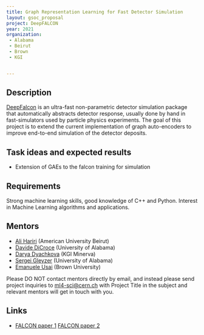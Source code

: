 ```yaml
---
title: Graph Representation Learning for Fast Detector Simulation
layout: gsoc_proposal
project: DeepFALCON
year: 2021
organization: 
 - Alabama
 - Beirut
 - Brown
 - KGI


---
```


## Description
[DeepFalcon](https://ml4physicalsciences.github.io/2020/files/NeurIPS_ML4PS_2020_138.pdf) is an ultra-fast non-parametric detector simulation package that automatically abstracts detector response, usually done by hand in fast-simulators used by particle physics experiments. The goal of this project is to extend the current implementation of graph auto-encoders to improve end-to-end simulation of the detector deposits. 

## Task ideas and expected results
  * Extension of GAEs to the falcon training for simulation  


## Requirements
Strong machine learning skills, good knowledge of C++ and Python. Interest in Machine Learning algorithms and applications.

## Mentors 
  * [Ali Hariri](mailto:aah71@mail.aub.edu) (American University Beirut)
  * [Davide DiCroce](mailto:davide.di.croce@cern.ch) (University of Alabama)
  * [Darya Dyachkova](mailto:darya.dyachkova@minerva.kgi.edu) (KGI Minerva)
  * [Sergei Gleyzer](mailto:sgleyzer@ua.edu) (University of Alabama)
  * [Emanuele Usai](mailto:emanuele_usai@brown.edu) (Brown University)


Please DO NOT contact mentors directly by email, and instead please send project inquiries to [ml4-sci@cern.ch](mailto:ml4-sci@cern.ch) with Project Title in the subject and relevant mentors will get in touch with you. 



## Links
  * [FALCON paper 1](http://inspirehep.net/record/1456803) [FALCON paper 2](https://ml4physicalsciences.github.io/2020/files/NeurIPS_ML4PS_2020_138.pdf)
